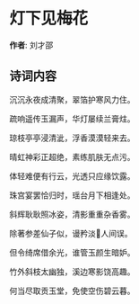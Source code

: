 # 灯下见梅花

**作者**: 刘才邵

## 诗词内容

沉沉永夜成清聚，翠箔护寒风力住。

疏响遥传玉漏声，华灯屡续兰膏炷。

琼枝亭亭浸清泚，浮香漠漠轻来去。

晴虹神彩正超绝，素练肌肤无点污。

体轻难便有行云，光透只应缘饮露。

珠宫宴罢恰归时，瑶台月下相逢处。

斜辉耿耿照冰姿，清影重重杂香雾。

除著参差仙子似，谩矜淡𥩟人间误。

但令绮席借余光，谁管玉颜生暗妒。

竹外斜枝太幽独，溪边寒影饶高趣。

何当尽取贡玉堂，免使空伤碧云暮。

